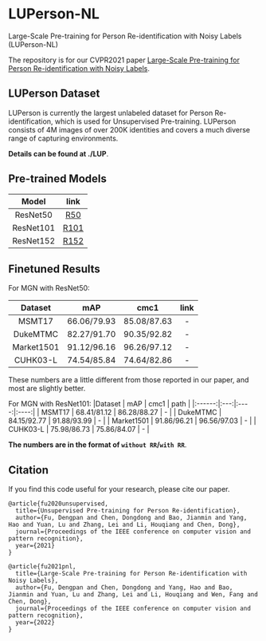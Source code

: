 # LUPerson-NL
Large-Scale Pre-training for Person Re-identification with Noisy Labels (LUPerson-NL)

The repository is for our CVPR2021 paper [Large-Scale Pre-training for Person Re-identification with Noisy Labels]().

## LUPerson Dataset
LUPerson is currently the largest unlabeled dataset for Person Re-identification, which is used for Unsupervised Pre-training. LUPerson consists of 4M images of over 200K identities and covers a much diverse range of capturing environments. 

**Details can be found at ./LUP**.

## Pre-trained Models
| Model | link |
| :------: | :------: |
| ResNet50 | [R50](https://drive.google.com/file/d/1pFyAdt9BOZCtzaLiE-W3CsX_kgWABKK6/view?usp=sharing) |
| ResNet101 | [R101](https://drive.google.com/file/d/1Ckn0iVtx-IhGQackRECoMR7IVVr4FC5h/view?usp=sharing) |
| ResNet152 | [R152](https://drive.google.com/file/d/1nGGatER6--ZTHdcTryhWEqKRKYU-Mrl_/view?usp=sharing) |

## Finetuned Results
For MGN with ResNet50:

|Dataset | mAP | cmc1 | link |
|:------:|:---:|:----:|:----:|
| MSMT17 | 66.06/79.93 | 85.08/87.63 | - |
| DukeMTMC | 82.27/91.70 | 90.35/92.82 | - |
| Market1501 | 91.12/96.16 | 96.26/97.12 | - |
| CUHK03-L | 74.54/85.84 | 74.64/82.86 | - |

These numbers are a little different from those reported in our paper, and most are slightly better.

For MGN with ResNet101:
|Dataset | mAP | cmc1 | path |
|:------:|:---:|:----:|:----:|
| MSMT17 | 68.41/81.12 | 86.28/88.27 | - |
| DukeMTMC | 84.15/92.77 | 91.88/93.99 | - |
| Market1501 | 91.86/96.21 | 96.56/97.03 | - |
| CUHK03-L | 75.98/86.73 | 75.86/84.07 | - |

**The numbers are in the format of `without RR`/`with RR`**.


## Citation
If you find this code useful for your research, please cite our paper.
```
@article{fu2020unsupervised,
  title={Unsupervised Pre-training for Person Re-identification},
  author={Fu, Dengpan and Chen, Dongdong and Bao, Jianmin and Yang, Hao and Yuan, Lu and Zhang, Lei and Li, Houqiang and Chen, Dong},
  journal={Proceedings of the IEEE conference on computer vision and pattern recognition},
  year={2021}
}
```
```
@article{fu2021pnl,
  title={Large-Scale Pre-training for Person Re-identification with Noisy Labels},
  author={Fu, Dengpan and Chen, Dongdong and Yang, Hao and Bao, Jianmin and Yuan, Lu and Zhang, Lei and Li, Houqiang and Wen, Fang and Chen, Dong},
  journal={Proceedings of the IEEE conference on computer vision and pattern recognition},
  year={2022}
}
```
